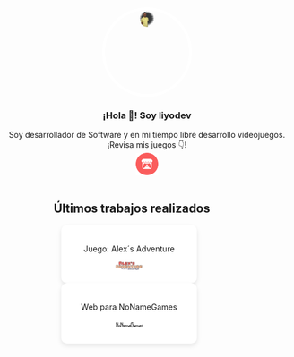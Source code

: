 <div align="center">
<!-- Foto de perfil -->
<div style="width: 150px; height: 150px; overflow: hidden; border-radius: 50%; border: 5px solid white;">
  <img src="https://github.com/liyo-dev/assets/blob/main/profile-pic.png" alt="liyodev" style="width: 20%; height: 20%; border-radius: 50%; object-fit: cover;">
</div>

### ¡Hola 👋! Soy liyodev
Soy desarrollador de Software y en mi tiempo libre desarrollo videojuegos.<br>
¡Revisa mis juegos 👇!<br>
  <img src="https://github.com/liyo-dev/assets/raw/main/itch-io-icon-2048x2048-i6hzclad.png" alt="aquí" width="40">
</div>
<!-- Sección de Últimos trabajos realizados -->
<div style="display: flex; justify-content: space-between;">
<div align="center">
  <!-- Título -->
  <h2>Últimos trabajos realizados</h2>
  <!-- Tarjeta 1: Juego Alex´s Adventure -->
  <div style="background-color: white; border-radius: 10px; padding: 20px; box-shadow: 0 4px 8px rgba(0, 0, 0, 0.1); width: 45%; margin-right: 10px;">
    <p>Juego: Alex´s Adventure</p>
    <a href="https://nonamegamesmlg.itch.io/alexs-adventure-the-curse-of-eternal-night" target="_blank">
      <img src="https://github.com/liyo-dev/assets/blob/main/logo_itch_banner.png" alt="Alex´s Adventure" style="width: 30%; max-width: 400px; border-radius: 10px; background-color: white;">
    </a>
  </div>
    <div style="background-color: white; border-radius: 10px; padding: 20px; box-shadow: 0 4px 8px rgba(0, 0, 0, 0.1); width: 45%; margin-right: 10px;">
   <p>Web para NoNameGames</p>
    <a href="https://nonamegames.es/" target="_blank">
      <img src="https://github.com/liyo-dev/assets/blob/main/1500x500banner.jpeg" alt="web nonamegames" style="width: 30%; max-width: 400px; border-radius: 10px; background-color: white;">
    </a>
    </div>
</div>

</div>
